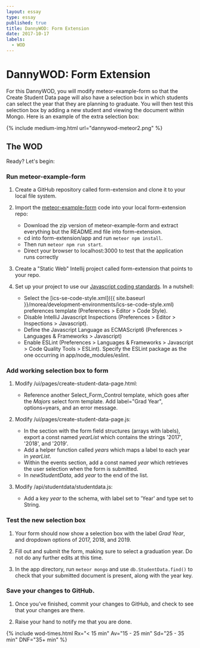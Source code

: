 ```yaml
---
layout: essay
type: essay
published: true
title: DannyWOD: Form Extension
date: 2017-10-17
labels:
  - WOD
---
```


# DannyWOD: Form Extension

For this DannyWOD, you will modify meteor-example-form so that the Create Student Data page will also have a selection box in which students can select the year that they are planning to graduate.  You will then test this selection box by adding a new student and viewing the document within Mongo.  Here is an example of the extra selection box:

{% include medium-img.html url="dannywod-meteor2.png" %}

## The WOD

Ready? Let's begin:

### Run meteor-example-form

 1. Create a GitHub repository called form-extension and clone it to your local file system.

 2. Import the [meteor-example-form](https://github.com/ics-software-engineering/meteor-example-form/) code into your local form-extension repo:

    * Download the zip version of meteor-example-form and extract everything but the README.md file into form-extension.
    * cd into form-extension/app and run `meteor npm install`.
    * Then run `meteor npm run start`.
    * Direct your browser to localhost:3000 to test that the application runs correctly

 3. Create a "Static Web" Intellij project called form-extension that points to your repo.

 4. Set up your project to use our [Javascript coding standards](../coding-standards/reading-javascript-coding-standards.html). In a nutshell:
   
    * Select the [ics-se-code-style.xml]({{ site.baseurl }}/morea/development-environments/ics-se-code-style.xml) preferences template (Preferences > Editor > Code Style).
    * Disable IntelliJ Javascript Inspections (Preferences > Editor > Inspections > Javascript).
    * Define the Javascript Language as ECMAScript6 (Preferences > Languages & Frameworks > Javascript)
    * Enable ESLint (Preferences > Languages & Frameworks > Javascript > Code Quality Tools > ESLint). Specify the ESLint package as the one occurring in app/node_modules/eslint.

### Add working selection box to form

 1. Modify /ui/pages/create-student-data-page.html:

    * Reference another Select\_Form\_Control template, which goes after the *Majors* select form template.  Add label="Grad Year", options=years, and an error message. 

 2. Modify /ui/pages/create-student-data-page.js:

    * In the section with the form field structures (arrays with labels), export a const named *yearList* which contains the strings '2017', '2018', and '2019'.
    * Add a helper function called *years* which maps a label to each year in *yearList*.
    * Within the events section, add a const named *year* which retrieves the user selection when the form is submitted.
    * In *newStudentData*, add *year* to the end of the list.

 3. Modify /api/studentdata/studentdata.js:
    
    * Add a key *year* to the schema, with label set to 'Year' and type set to String.  

### Test the new selection box

 1. Your form should now show a selection box with the label *Grad Year*, and dropdown options of 2017, 2018, and 2019.  

 2. Fill out and submit the form, making sure to select a graduation year.  Do not do any further edits at this time.

 3. In the app directory, run `meteor mongo` and use `db.StudentData.find()` to check that your submitted document is present, along with the year key.  

### Save your changes to GitHub.

 1. Once you’ve finished, commit your changes to GitHub, and check to see that your changes are there.

 2. Raise your hand to notify me that you are done.

{% include wod-times.html Rx="< 15 min" Av="15 - 25 min" Sd="25 - 35 min" DNF="35+ min" %}

